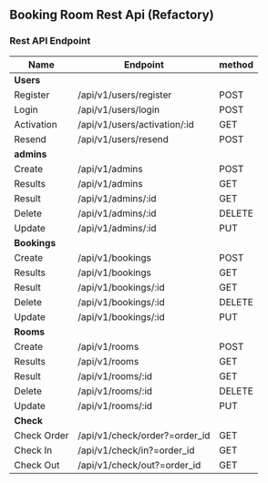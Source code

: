 ## Booking Room Rest Api (Refactory)

### Rest API Endpoint

| Name         | Endpoint                      | method |
| ------------ | ----------------------------- | ------ |
| **Users**    |                               |        |
| Register     | /api/v1/users/register        | POST   |
| Login        | /api/v1/users/login           | POST   |
| Activation   | /api/v1/users/activation/:id  | GET    |
| Resend       | /api/v1/users/resend          | POST   |
| **admins**   |                               |        |
| Create       | /api/v1/admins                | POST   |
| Results      | /api/v1/admins                | GET    |
| Result       | /api/v1/admins/:id            | GET    |
| Delete       | /api/v1/admins/:id            | DELETE |
| Update       | /api/v1/admins/:id            | PUT    |
| **Bookings** |                               |        |
| Create       | /api/v1/bookings              | POST   |
| Results      | /api/v1/bookings              | GET    |
| Result       | /api/v1/bookings/:id          | GET    |
| Delete       | /api/v1/bookings/:id          | DELETE |
| Update       | /api/v1/bookings/:id          | PUT    |
| **Rooms**    |                               |        |
| Create       | /api/v1/rooms                 | POST   |
| Results      | /api/v1/rooms                 | GET    |
| Result       | /api/v1/rooms/:id             | GET    |
| Delete       | /api/v1/rooms/:id             | DELETE |
| Update       | /api/v1/rooms/:id             | PUT    |
| **Check**    |                               |        |
| Check Order  | /api/v1/check/order?=order_id | GET    |
| Check In     | /api/v1/check/in?=order_id    | GET    |
| Check Out    | /api/v1/check/out?=order_id   | GET    |